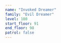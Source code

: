 ```yaml
---
name: "Invoked Dreamer"
family: "Evil Dreamer"
level: 100
start_floor: 91
end_floor: 98
patrol: false
---
```

